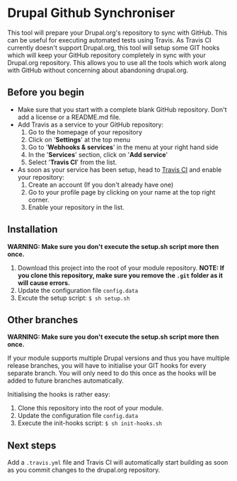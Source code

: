 # Drupal Github Synchroniser

This tool will prepare your Drupal.org's repository to sync with GitHub. This can be useful for executing automated
tests using Travis. As Travis CI currently doesn't support Drupal.org, this tool will setup some GIT hooks which will
keep your GitHub repository completely in sync with your Drupal.org repository. This allows you to use all the tools
which work along with GitHub without concerning about abandoning drupal.org.


## Before you begin

* Make sure that you start with a complete blank GitHub repository. Don't add a license or a README.md file.
* Add Travis as a service to your GitHub repository:
  1. Go to the homepage of your repository
  2. Click on '**Settings**' at the top menu
  3. Go to '**Webhooks & services**' in the menu at your right hand side
  4. In the '**Services**' section, click on '**Add service**'
  5. Select '**Travis CI**' from the list.
* As soon as your service has been setup, head to [Travis CI](https://travis-ci.org) and enable your repository:
  1. Create an account (If you don't already have one)
  2. Go to your profile page by clicking on your name at the top right corner.
  3. Enable your repository in the list.


## Installation

**WARNING: Make sure you don't execute the setup.sh script more then once.** 

1. Download this project into the root of your module repository. **NOTE: If you clone this repository, make sure
   you remove the `.git` folder as it will cause errors.**
2. Update the configuration file `config.data`
3. Excute the setup script:
   `$ sh setup.sh`


## Other branches

**WARNING: Make sure you don't execute the setup.sh script more then once.** 

If your module supports multiple Drupal versions and thus you have multiple release branches, you will have to
initialise your GIT hooks for every separate branch. You will only need to do this once as the hooks will be added to
future branches automatically.

Initialising the hooks is rather easy:

1. Clone this repository into the root of your module.
2. Update the configuration file `config.data`
3. Execute the init-hooks script:
   `$ sh init-hooks.sh`
   
## Next steps
Add a `.travis.yml` file and Travis CI will automatically start building as soon as you commit changes to the drupal.org
repository.